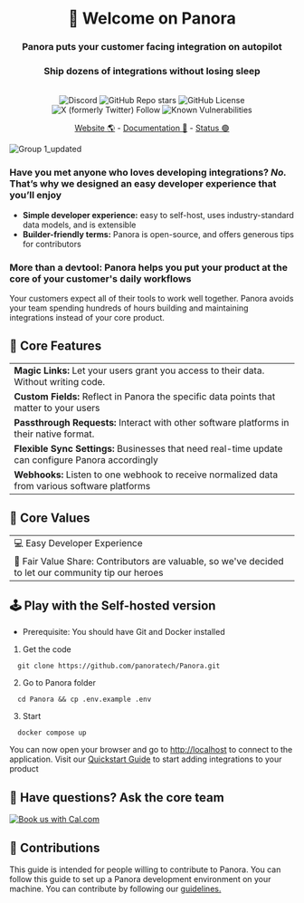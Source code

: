 <div align="center">

<h1> 🌼 Welcome on Panora </h1>

  <h3>Panora puts your customer facing integration on autopilot</h3>
  <h3>Ship dozens of integrations without losing sleep</h3>
  
</br>
  <img alt="Discord" src="https://img.shields.io/discord/1038131193067077642"></img>
  <img alt="GitHub Repo stars" src="https://img.shields.io/github/stars/panoratech/panora?logo=github"> </img>
  <img alt="GitHub License" src="https://img.shields.io/github/license/panoratech/Panora"></img>
  <img alt="X (formerly Twitter) Follow" src="https://img.shields.io/twitter/follow/panoradotdev"></img>
  <img src="https://snyk.io/test/github/panoratech/Panora/badge.svg" alt="Known Vulnerabilities"></img>
  </br>
  
  <p>
  <a href="https://panora.dev">Website 🌎</a> - <a href="https://docs.panora.dev">Documentation 📖</a> - <a href="https://status.panora.dev">Status 🟢</a>
  </p>

</div>

<div align="center">

</div>

![Group 1_updated](https://github.com/panoratech/Panora/assets/39710677/c9a35848-7b48-43af-bd6c-6a5257e19bea)

### Have you met anyone who loves developing integrations? *No.* That’s why we designed an easy developer experience that you’ll enjoy

- **Simple developer experience:** easy to self-host, uses industry-standard data models, and is extensible
- **Builder-friendly terms:** Panora is open-source, and offers generous tips for contributors

### More than a devtool: Panora helps you put your product at the core of your customer's daily workflows

Your customers expect all of their tools to work well together. Panora avoids your team spending hundreds of hours building and maintaining integrations instead of your core product.

## 🔮 Core Features  

|                    |
|---------------------------|
| **Magic Links:** Let your users grant you access to their data. Without writing code.              |
| **Custom Fields:** Reflect in Panora the specific data points that matter to your users            |
| **Passthrough Requests:** Interact with other software platforms in their native format.      |
| **Flexible Sync Settings:** Businesses that need real-time update can configure Panora accordingly    |
| **Webhooks:** Listen to one webhook to receive normalized data from various software platforms                  |

## 🤝 Core Values

|                                           |
|-------------------------------------------|
| 💻 Easy Developer Experience               |
| 🫡 Fair Value Share: Contributors are valuable, so we've decided to let our community tip our heroes |

## 🕹️ Play with the Self-hosted version

- Prerequisite: You should have Git and Docker installed

 1. Get the code

```
  git clone https://github.com/panoratech/Panora.git
 ```

 2. Go to Panora folder

```
  cd Panora && cp .env.example .env
  ```

 3. Start

```
  docker compose up
 ```

You can now open your browser and go to <http://localhost> to connect to the application.
Visit our [Quickstart Guide](https://docs.panora.dev/quick-start) to start adding integrations to your product

## 🤔 Have questions? Ask the core team

<a href="https://cal.com/rflih/30?utm_source=github&utm_campaign=readme"><img alt="Book us with Cal.com" src="https://cal.com/book-with-cal-dark.svg" /></a>

## 🚀 Contributions

This guide is intended for people willing to contribute to Panora.
You can follow this guide to set up a Panora development environment on your machine.
You can contribute by following our [guidelines.](https://github.com/panoratech/Panora/blob/main/CONTRIBUTING.md)
